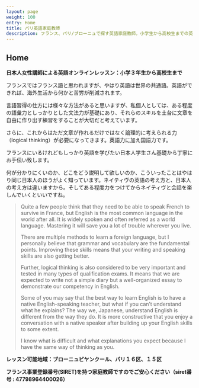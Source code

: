 ```yaml
---
layout: page
weight: 100
entry: Home
title: パリ英語家庭教師
description: フランス、パリ/ブローニュで探す英語家庭教師。小学生から高校生までの英語レッスン：英文法、英会話、英語エッセイ、資格試験（英検/TOEFL/IB/SAT/IELTS/TOEIC)
---
```


## Home

**日本人女性講師による英語オンラインレッスン：小学３年生から高校生まで**

フランスではフランス語と思われますが、やはり英語は世界の共通語。英語ができれば、海外生活から何かと苦労が削減されます。

言語習得の仕方には様々な方法があると思いますが、私個人としては、ある程度の語彙力としっかりとした文法力が基礎にあり、それらのスキルを土台に文章を自由に作り出す練習をすることが大切だと考えています。

さらに、これからはただ文章が作れるだけではなく論理的に考えられる力（logical thinking）が必要になってきます。英語力に加え国語力です。

フランスにいるけれどもしっかり英語を学びたい日本人学生さん基礎から丁寧にお手伝い致します。

何が分かりにくいのか、どこをどう説明して欲しいのか、こういったことはやはり同じ日本人のほうがよく知っています。ネイティヴの英語の考え方と、日本人の考え方は違いますから。そしてある程度力をつけてからネイティヴと会話を楽しんでいくといいですね。

> Quite a few people think that they need to be able to speak French to survive in France, but English is the most common language in the world after all. It is widely spoken and often referred as a world language. Mastering it will save you a lot of trouble wherever you live. 
> 
> There are multiple methods to learn a foreign language, but I personally believe that grammar and vocabulary are the fundamental points. Improving these skills means that your writing and speaking skills are also getting better. 
>
> Further, logical thinking is also considered to be very important and tested in many types of qualification exams. It means that we are expected to write not a simple diary but a well-organized essay to demonstrate our competency in English.
>
> Some of you may say that the best way to learn English is to have a native English-speaking teacher, but what if you can’t understand what he explains? The way we, Japanese, understand English is different from the way they do. It is more constructive that you enjoy a conversation with a native speaker after building up your English skills to some extent. 
>
> I know what is difficult and what explanations you expect because I have the same way of thinking as you.

**レッスン可能地域：ブローニュビヤンクール、パリ１６区、１５区**

**フランス事業登録番号(SIRET)を持つ家庭教師ですのでご安心ください（siret番号 : 47798964400026）**
